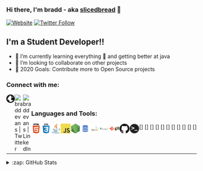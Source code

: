 ### Hi there, I'm bradd - aka [slicedbread][website] 👋

[![Website](https://img.shields.io/website?label=breadhub.co.uk&style=for-the-badge&url=https%3A%2F%2Fbreadhub.co.uk)](https://breadhub.co.uk)
[![Twitter Follow](https://img.shields.io/twitter/follow/_slicedbread__?color=1DA1F2&logo=twitter&style=for-the-badge)](https://twitter.com/intent/follow?original_referer=https%3A%2F%2Fgithub.com%2Fbraddevans&screen_name=braddevans)

## I'm a Student Developer!!

- 🌱 I’m currently learning everything 🤣 and getting better at java
- 👯 I’m looking to collaborate on other projects
- 🥅 2020 Goals: Contribute more to Open Source projects

### Connect with me:

[<img align="left" alt="breadhub.co.uk" width="22px" src="https://raw.githubusercontent.com/iconic/open-iconic/master/svg/globe.svg" />][website]
[<img align="left" alt="braddevans | Twitter" width="22px" src="https://cdn.jsdelivr.net/npm/simple-icons@v3/icons/twitter.svg" />][twitter]
[<img align="left" alt="braddevans | LinkedIn" width="22px" src="https://cdn.jsdelivr.net/npm/simple-icons@v3/icons/linkedin.svg" />][linkedin]

<br />

### Languages and Tools:

[<img align="left" alt="HTML5" width="26px" src="https://raw.githubusercontent.com/github/explore/80688e429a7d4ef2fca1e82350fe8e3517d3494d/topics/html/html.png" />]
[<img align="left" alt="CSS3" width="26px" src="https://raw.githubusercontent.com/github/explore/80688e429a7d4ef2fca1e82350fe8e3517d3494d/topics/css/css.png" />]
[<img align="left" alt="Java" width="26px" src="https://raw.githubusercontent.com/github/explore/80688e429a7d4ef2fca1e82350fe8e3517d3494d/topics/java/java.png" />]
[<img align="left" alt="JavaScript" width="26px" src="https://raw.githubusercontent.com/github/explore/80688e429a7d4ef2fca1e82350fe8e3517d3494d/topics/javascript/javascript.png" />]
[<img align="left" alt="Node.js" width="26px" src="https://raw.githubusercontent.com/github/explore/80688e429a7d4ef2fca1e82350fe8e3517d3494d/topics/nodejs/nodejs.png" />]
[<img align="left" alt="SQL" width="26px" src="https://raw.githubusercontent.com/github/explore/80688e429a7d4ef2fca1e82350fe8e3517d3494d/topics/sql/sql.png" />]
[<img align="left" alt="MySQL" width="26px" src="https://raw.githubusercontent.com/github/explore/80688e429a7d4ef2fca1e82350fe8e3517d3494d/topics/mysql/mysql.png" />]
[<img align="left" alt="MongoDB" width="26px" src="https://raw.githubusercontent.com/github/explore/80688e429a7d4ef2fca1e82350fe8e3517d3494d/topics/mongodb/mongodb.png" />]
[<img align="left" alt="Git" width="26px" src="https://raw.githubusercontent.com/github/explore/80688e429a7d4ef2fca1e82350fe8e3517d3494d/topics/git/git.png" />]
[<img align="left" alt="GitHub" width="26px" src="https://raw.githubusercontent.com/github/explore/78df643247d429f6cc873026c0622819ad797942/topics/github/github.png" />]
[<img align="left" alt="Terminal" width="26px" src="https://raw.githubusercontent.com/github/explore/80688e429a7d4ef2fca1e82350fe8e3517d3494d/topics/terminal/terminal.png" />]

<br />
<br />

---

<details>
  <summary>:zap: GitHub Stats</summary>

  <img align="left" alt="braddevans's GitHub Stats" src="https://github-readme-stats.braddevans.vercel.app/api?username=braddevans&show_icons=true&hide_border=true" />

</details>

[website]: https://breadhub.co.uk
[twitter]: https://twitter.com/_slicedbread__
[youtube]: https://youtube.com/braddevans
[linkedin]: https://linkedin.com/in/braddevans
